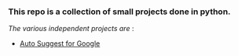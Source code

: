 ### This repo is a collection of small projects done in python.
*The various independent projects are* :

- [Auto Suggest for Google](https://github.com/baronrogers5/python-scripts/tree/master/auto-suggest-for-google)

